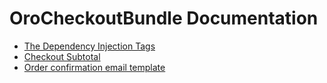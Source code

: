 OroCheckoutBundle Documentation
===============================

- [The Dependency Injection Tags](./reference/dependency_injection_tags.md)
- [Checkout Subtotal](./reference/checkout_subtotal.md)
- [Order confirmation email template](./reference/order_confirmation_email_template.md)
